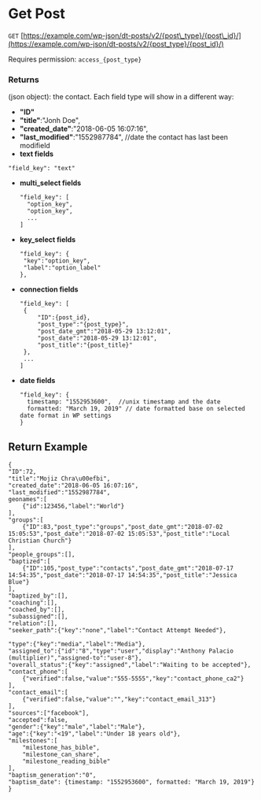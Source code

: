 # Get Post

`GET` [https://example.com/wp-json/dt-posts/v2/{post\_type}/{post\_id}/](https://example.com/wp-json/dt-posts/v2/{post_type}/{post_id}/)

Requires permission: `access_{post_type}`

### Returns

\(json object\): the contact. Each field type will show in a different way:

* **"ID"**
* **"title"**:"Jonh Doe",
* **"created\_date"**:"2018-06-05 16:07:16",
* **"last\_modified"**:"1552987784",  //date the contact has last been modifield
* **text fields**

```text
"field_key": "text"
```

* **multi\_select fields**

  ```text
  "field_key": [ 
    "option_key", 
    "option_key",
    ... 
  ]
  ```

* **key\_select fields**

  ```text
  "field_key": {
   "key":"option_key",
   "label":"option_label"
  },
  ```

* **connection fields**

  ```text
  "field_key": [ 
   { 
       "ID":{post_id},
       "post_type":"{post_type}",
       "post_date_gmt":"2018-05-29 13:12:01",
       "post_date":"2018-05-29 13:12:01",
       "post_title":"{post_title}"
   },
   ...
  ]
  ```

* **date fields**

  ```text
  "field_key": {
    timestamp: "1552953600",  //unix timestamp and the date
    formatted: "March 19, 2019" // date formatted base on selected date format in WP settings
  }
  ```


## Return Example
```
{
"ID":72,
"title":"Mojiz Chra\u00efbi",
"created_date":"2018-06-05 16:07:16",
"last_modified":"1552987784",
geonames":[
    {"id":123456,"label":"World"}
],
"groups":[
    {"ID":83,"post_type":"groups","post_date_gmt":"2018-07-02 15:05:53","post_date":"2018-07-02 15:05:53","post_title":"Local Christian Church"}
],
"people_groups":[],
"baptized":[
    {"ID":105,"post_type":"contacts","post_date_gmt":"2018-07-17 14:54:35","post_date":"2018-07-17 14:54:35","post_title":"Jessica Blue"}
],
"baptized_by":[],
"coaching":[],
"coached_by":[],
"subassigned":[],
"relation":[],
"seeker_path":{"key":"none","label":"Contact Attempt Needed"},

"type":{"key":"media","label":"Media"},
"assigned_to":{"id":"8","type":"user","display":"Anthony Palacio (multiplier)","assigned-to":"user-8"},
"overall_status":{"key":"assigned","label":"Waiting to be accepted"},
"contact_phone":[
    {"verified":false,"value":"555-5555","key":"contact_phone_ca2"}
],
"contact_email":[
    {"verified":false,"value":"","key":"contact_email_313"}
],
"sources":["facebook"],
"accepted":false,
"gender":{"key":"male","label":"Male"},
"age":{"key":"<19","label":"Under 18 years old"},
"milestones":[
    "milestone_has_bible",
    "milestone_can_share",
    "milestone_reading_bible"
],
"baptism_generation":"0",
"baptism_date": {timestamp: "1552953600", formatted: "March 19, 2019"}
}
```